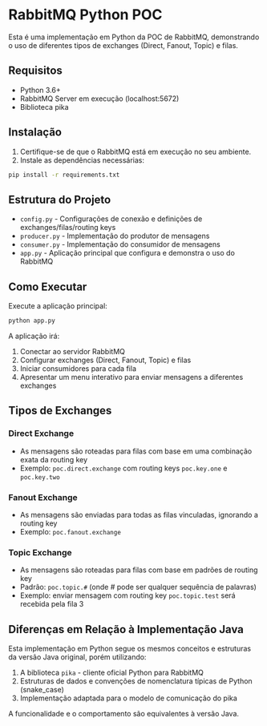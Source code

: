 # RabbitMQ Python POC

Esta é uma implementação em Python da POC de RabbitMQ, demonstrando o uso de diferentes tipos de exchanges (Direct, Fanout, Topic) e filas.

## Requisitos

- Python 3.6+
- RabbitMQ Server em execução (localhost:5672)
- Biblioteca pika

## Instalação

1. Certifique-se de que o RabbitMQ está em execução no seu ambiente.
2. Instale as dependências necessárias:

```bash
pip install -r requirements.txt
```

## Estrutura do Projeto

- `config.py` - Configurações de conexão e definições de exchanges/filas/routing keys
- `producer.py` - Implementação do produtor de mensagens
- `consumer.py` - Implementação do consumidor de mensagens
- `app.py` - Aplicação principal que configura e demonstra o uso do RabbitMQ

## Como Executar

Execute a aplicação principal:

```bash
python app.py
```

A aplicação irá:
1. Conectar ao servidor RabbitMQ
2. Configurar exchanges (Direct, Fanout, Topic) e filas
3. Iniciar consumidores para cada fila
4. Apresentar um menu interativo para enviar mensagens a diferentes exchanges

## Tipos de Exchanges

### Direct Exchange
- As mensagens são roteadas para filas com base em uma combinação exata da routing key
- Exemplo: `poc.direct.exchange` com routing keys `poc.key.one` e `poc.key.two`

### Fanout Exchange
- As mensagens são enviadas para todas as filas vinculadas, ignorando a routing key
- Exemplo: `poc.fanout.exchange`

### Topic Exchange
- As mensagens são roteadas para filas com base em padrões de routing key
- Padrão: `poc.topic.#` (onde # pode ser qualquer sequência de palavras)
- Exemplo: enviar mensagem com routing key `poc.topic.test` será recebida pela fila 3

## Diferenças em Relação à Implementação Java

Esta implementação em Python segue os mesmos conceitos e estruturas da versão Java original, porém utilizando:

1. A biblioteca `pika` - cliente oficial Python para RabbitMQ
2. Estruturas de dados e convenções de nomenclatura típicas de Python (snake_case)
3. Implementação adaptada para o modelo de comunicação do pika

A funcionalidade e o comportamento são equivalentes à versão Java.
